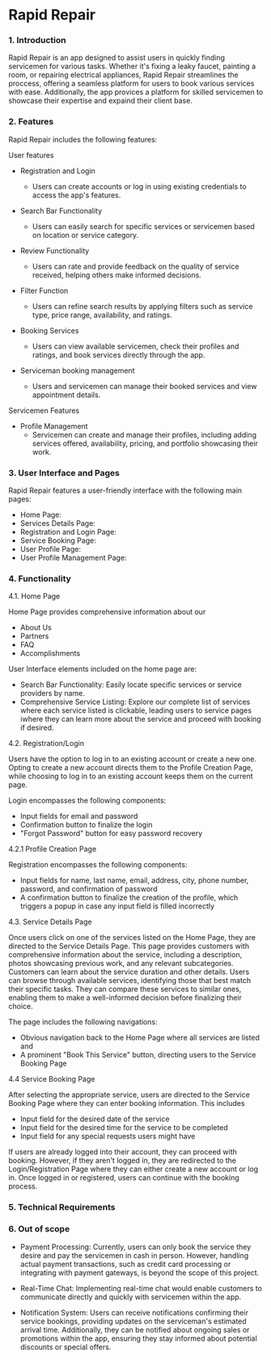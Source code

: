 # Rapid Repair
### 1. Introduction
Rapid Repair is an app designed to assist users in quickly finding servicemen for various tasks. Whether it's fixing a leaky faucet, painting a room, or repairing electrical appliances, Rapid Repair streamlines the proccess, offering a seamless platform for users to book various services with ease. Additionally, the app provices a platform for skilled servicemen to showcase their expertise and expaind their client base.

### 2. Features
Rapid Repair includes the following features:

User features

* Registration and Login
  - Users can create accounts or log in using existing credentials to access the app's features.

* Search Bar Functionality
  - Users can easily search for specific services or servicemen based on location or service category.

* Review Functionality
  - Users can rate and provide feedback on the quality of service received, helping others make informed decisions.

* Filter Function
  - Users can refine search results by applying filters such as service type, price range, availability, and ratings.

* Booking Services
  - Users can view available servicemen, check their profiles and ratings, and book services directly through the app.

* Serviceman booking management
  - Users and servicemen can manage their booked services and view appointment details.

Servicemen Features

* Profile Management
  - Servicemen can create and manage their profiles, including adding services offered, availability, pricing, and portfolio showcasing their work.



### 3. User Interface and Pages

Rapid Repair features a user-friendly interface with the following main pages:

* Home Page:
* Services Details Page:
* Registration and Login Page:
* Service Booking Page:
* User Profile Page:
* User Profile Management Page:


### 4. Functionality


4.1. Home Page

Home Page provides comprehensive information about our 
- About Us
- Partners
- FAQ
- Accomplishments

User Interface elements included on the home page are: 
- Search Bar Functionality: Easily locate specific services or service providers by name.
- Comprehensive Service Listing: Explore our complete list of services where each service listed is clickable, leading users to service pages iwhere they can learn more about the service and proceed with booking if desired.

4.2. Registration/Login

Users have the option to log in to an existing account or create a new one. Opting to create a new account directs them to the Profile Creation Page, while choosing to log in to an existing account keeps them on the current page.

Login encompasses the following components:
- Input fields for email and password
- Confirmation button to finalize the login
- "Forgot Password" button for easy password recovery

4.2.1 Profile Creation Page

Registration encompasses the following components:
- Input fields for name, last name, email, address, city, phone number, password, and confirmation of password
- A confirmation button to finalize the creation of the profile, which triggers a popup in case any input field is filled incorrectly

4.3. Service Details Page 

Once users click on one of the services listed on the Home Page, they are directed to the Service Details Page.
This page provides customers with comprehensive information about the service, including a description, photos showcasing previous work, and any relevant subcategories. Customers can learn about the service duration and other details. Users can browse through available services, identifying those that best match their specific tasks. They can compare these services to similar ones, enabling them to make a well-informed decision before finalizing their choice.

The page includes the following navigations: 
* Obvious navigation back to the Home Page where all services are listed and 
* A prominent "Book This Service" button, directing users to the Service Booking Page


4.4 Service Booking Page

After selecting the appropriate service, users are directed to the Service Booking Page where they can enter booking information. 
This includes 
* Input field for the desired date of the service
* Input field for the desired time for the service to be completed
* Input field for any special requests users might have

 If users are already logged into their account, they can proceed with booking. However, if they aren't logged in, they are redirected to the Login/Registration Page where they can either create a new account or log in. Once logged in or registered, users can continue with the booking process.

### 5. Technical Requirements

### 6. Out of scope

* Payment Processing: Currently, users can only book the service they desire and pay the servicemen in cash in person. However, handling actual payment transactions, such as credit card processing or integrating with payment gateways, is beyond the scope of this project.

* Real-Time Chat: Implementing real-time chat would enable customers to communicate directly and quickly with servicemen within the app.

* Notification System: Users can receive notifications confirming their service bookings, providing updates on the serviceman's estimated arrival time. Additionally, they can be notified about ongoing sales or promotions within the app, ensuring they stay informed about potential discounts or special offers.
